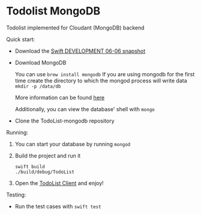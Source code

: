 # Todolist MongoDB

Todolist implemented for Cloudant (MongoDB) backend

Quick start:

- Download the [Swift DEVELOPMENT 06-06 snapshot](https://swift.org/download/#snapshots)
- Download MongoDB

  You can use `brew install mongodb` If you are using mongodb for the first time create the directory to which the mongod process will write data
  `mkdir -p /data/db`

  More information can be found [here](https://docs.mongodb.com/manual/tutorial/install-mongodb-on-os-x/)

  Additionally, you can view the database' shell with `mongo`

- Clone the TodoList-mongodb repository


Running:

1. You can start your database by running `mongod`

2. Build the project and run it
    ```
    swift build
    ./build/debug/TodoList
    ```
3. Open the [TodoList Client](http://www.todobackend.com/client/index.html?http://localhost:8090) and enjoy!


Testing:

- Run the test cases with `swift test`
